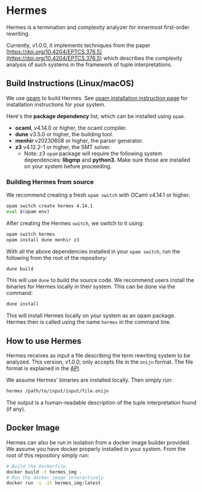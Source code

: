 # Hermes

Hermes is a termination and complexity analyzer for innermost first-order rewriting.

Currently, v1.0.0, it implements techniques from the paper
[https://doi.org/10.4204/EPTCS.376.5](https://doi.org/10.4204/EPTCS.376.5)
which describes the complexity analysis of such systems in the framework of tuple interpretations.

## Build Instructions (Linux/macOS)

We use [opam](https://opam.ocaml.org/doc/Install.html) to build Hermes.
See [opam installation instruction page](https://opam.ocaml.org/doc/Install.html) for installation instructions for your system.

Here's the **package dependency** list,
which can be installed using ``opam``.

- **ocaml**, v4.14.0 or higher, the ocaml compiler.
- **dune** v3.5.0 or higher, the building tool.
- **menhir** v20230608 or higher, the parser generator.
- **z3** v4.12.2-1 or higher, the SMT solver.
  - Note: z3 ``opam`` package will require the following system dependencies:
  **libgmp** and **python3**.
  Make sure those are installed on your system before proceeding.


### Building Hermes from source

We recommend creating a fresh ``opam switch`` with OCaml v4.14.1 or higher.

```bash
opam switch create hermes 4.14.1
eval $(opam env)
```

After creating the Hermes ``switch``, we switch to it using:

```bash
opam switch hermes
opam install dune menhir z3
```

With all the above dependencies installed in your ``opam switch``,
run the following from the root of the repository:
```bash
dune build
```
This will use ``dune`` to build the source code.
We recommend users install the binaries for Hermes locally in their system.
This can be done via the command:
```bash
dune install
```
This will install Hermes locally on your system as an opam package.
Hermes then is called using the name ``hermes`` in the command line.

## How to use Hermes

Hermes receives as input a file describing the term rewriting system to be analyzed.
This version, v1.0.0, only accepts file in the ``onijn`` format.
The file format is explained in the [API](https://deividrvale.github.io/hermes/hermes/index.html).

We assume Hermes' binaries are installed locally.
Then simply run:

```bash
hermes /path/to/input/input/file.onijn
```

The output is a human-readable description of the tuple interpretation found (if any).

## Docker Image
Hermes can also be run in isolation from a docker image builder provided.
We assume you have docker properly installed in your system.
From the root of this repository simply run:
```bash
# Build the Dockerfile.
docker build -t hermes_img .
# Run the docker image interactively
docker run -i -it hermes_img:latest
```
